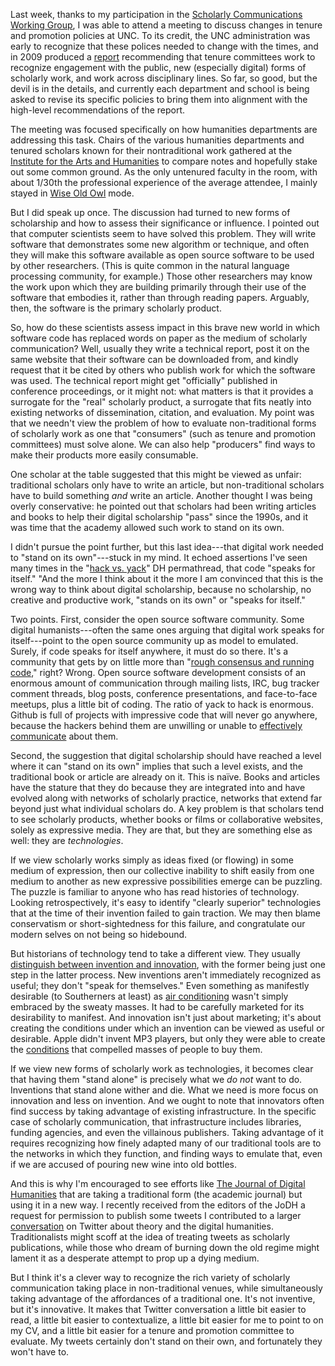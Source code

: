 <!-- On Tenure and Why Code Can't Speak for Itself -->

Last week, thanks to my participation in the [Scholarly Communications Working Group](http://scholcom.web.unc.edu/), I was able to attend a meeting to discuss changes in tenure and promotion policies at UNC. To its credit, the UNC administration was early to recognize that these polices needed to change with the times, and in 2009 produced a [report](http://provost.unc.edu/policies/Taskforce%20on%20Future%20Promotion%20and%20Tenure%20Policies%20and%20Practices%20FINAL%20REPORT%205-8-09.pdf) recommending that tenure committees work to recognize engagement with the public, new (especially digital) forms of scholarly work, and work across disciplinary lines. So far, so good, but the devil is in the details, and currently each department and school is being asked to revise its specific policies to bring them into alignment with the high-level recommendations of the report.

The meeting was focused specifically on how humanities departments are addressing this task. Chairs of the various humanities departments and tenured scholars known for their nontraditional work gathered at the [Institute for the Arts and Humanities](http://iah.unc.edu/) to compare notes and hopefully stake out some common ground. As the only untenured faculty in the room, with about 1/30th the professional experience of the average attendee, I mainly stayed in [Wise Old Owl](http://en.wikipedia.org/wiki/A_Wise_Old_Owl) mode. 

But I did speak up once. The discussion had turned to new forms of scholarship and how to assess their significance or influence. I pointed out that computer scientists seem to have solved this problem. They will write software that demonstrates some new algorithm or technique, and often they will make this software available as open source software to be used by other researchers. (This is quite common in the natural language processing community, for example.) Those other researchers may know the work upon which they are building primarily through their use of the software that embodies it, rather than through reading papers. Arguably, then, the software is the primary scholarly product.

So, how do these scientists assess impact in this brave new world in which software code has replaced words on paper as the medium of scholarly communication? Well, usually they write a technical report, post it on the same website that their software can be downloaded from, and kindly request that it be cited by others who publish work for which the software was used. The technical report might get "officially" published in conference proceedings, or it might not: what matters is that it provides a surrogate for the "real" scholarly product, a surrogate that fits neatly into existing networks of dissemination, citation, and evaluation. My point was that we needn't view the problem of how to evaluate non-traditional forms of scholarly work as one that "consumers" (such as tenure and promotion committees) must solve alone. We can also help "producers" find ways to make their products more easily consumable. 

One scholar at the table suggested that this might be viewed as unfair: traditional scholars only have to write an article, but non-traditional scholars have to build something *and* write an article. Another thought I was being overly conservative: he pointed out that scholars had been writing articles and books to help their digital scholarship "pass" since the 1990s, and it was time that the academy allowed such work to stand on its own.

I didn't pursue the point further, but this last idea---that digital work needed to "stand on its own"---stuck in my mind. It echoed assertions I've seen many times in the "[hack vs. yack](http://www.samplereality.com/2011/05/25/the-digital-humanities-is-not-about-building-its-about-sharing/)" DH permathread, that code "speaks for itself." "And the more I think about it the more I am convinced that this is the wrong way to think about digital scholarship, because no scholarship, no creative and productive work, "stands on its own" or "speaks for itself."

Two points. First, consider the open source software community. Some digital humanists---often the same ones arguing that digital work speaks for itself---point to the open source community up as model to emulated. Surely, if code speaks for itself anywhere, it must do so there. It's a community that gets by on little more than "[rough consensus and running code](http://en.wikipedia.org/w/index.php?title=David_D._Clark&oldid=438609735#Quote)," right? Wrong. Open source software development consists of an enormous amount of communication through mailing lists, IRC, bug tracker comment threads, blog posts, conference presentations, and face-to-face meetups, plus a little bit of coding. The ratio of yack to hack is enormous. Github is full of projects with impressive code that will never go anywhere, because the hackers behind them are unwilling or unable to [effectively communicate](http://blog.nodejitsu.com/understanding-open-source-branding) about them. 

Second, the suggestion that digital scholarship should have reached a level where it can "stand on its own" implies that such a level exists, and the traditional book or article are already on it. This is naïve. Books and articles have the stature that they do because they are integrated into and have evolved along with networks of scholarly practice, networks that extend far beyond just what individual scholars do. A key problem is that scholars tend to see scholarly products, whether books or films or collaborative websites, solely as expressive media. They are that, but they are something else as well: they are *technologies*.

If we view scholarly works simply as ideas fixed (or flowing) in some medium of expression, then our collective inability to shift easily from one medium to another as new expressive possibilities emerge can be puzzling. The puzzle is familiar to anyone who has read histories of technology. Looking retrospectively, it's easy to identify "clearly superior" technologies that at the time of their invention failed to gain traction. We may then blame conservatism or short-sightedness for this failure, and congratulate our modern selves on not being so hidebound. 

But historians of technology tend to take a different view. They usually [distinguish between invention and innovation](http://goo.gl/5XPWz), with the former being just one step in the latter process. New inventions aren't immediately recognized as useful; they don't "speak for themselves." Even something as manifestly desirable (to Southerners at least) as [air conditioning](http://goo.gl/2ypZH) wasn't simply embraced by the sweaty masses. It had to be carefully marketed for its desirability to manifest. And innovation isn't just about marketing; it's about creating the conditions under which an invention can be viewed as useful or desirable. Apple didn't invent MP3 players, but only they were able to create the [conditions](http://en.wikipedia.org/wiki/ITunes_Store) that compelled masses of people to buy them.

If we view new forms of scholarly work as technologies, it becomes clear that having them "stand alone" is precisely what we *do not* want to do. Inventions that stand alone wither and die. What we need is more focus on innovation and less on invention. And we ought to note that innovators often find success by taking advantage of existing infrastructure. In the specific case of scholarly communication, that infrastructure includes libraries, funding agencies, and even the villainous publishers. Taking advantage of it requires recognizing how finely adapted many of our traditional tools are to the networks in which they function, and finding ways to emulate that, even if we are accused of pouring new wine into old bottles.

And this is why I'm encouraged to see efforts like [The Journal of Digital Humanities](http://digitalhumanitiesnow.org/2012/02/introducing-the-journal-of-digital-humanities-2/) that are taking a traditional form (the academic journal) but using it in a new way. I recently received from the editors of the JoDH a request for permission to publish some tweets I contributed to a larger [conversation](http://nataliacecire.blogspot.com/2011/11/such-blogging-fail.html) on Twitter about theory and the digital humanities. Traditionalists might scoff at the idea of treating tweets as scholarly publications, while those who dream of burning down the old regime might lament it as a desperate attempt to prop up a dying medium. 

But I think it's a clever way to recognize the rich variety of scholarly communication taking place in non-traditional venues, while simultaneously taking advantage of the affordances of a traditional one. It's not inventive, but it's innovative. It makes that Twitter conversation a little bit easier to read, a little bit easier to contextualize, a little bit easier for me to point to on my CV, and a little bit easier for a tenure and promotion committee to evaluate. My tweets certainly don't stand on their own, and fortunately they won't have to.

